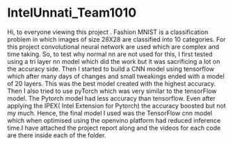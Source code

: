 # IntelUnnati_Team1010
Hi, to everyone viewing this project . Fashion MNIST is a classification problem in which images of size 28X28 are classified into 10 categories. For this project convolutional neural network are used which are complex and time taking. So, to test why normal nn are not used for this, I first tested using a tri layer nn model which did the work but it was sacrificing a lot on the accuracy side. Then I started to build a CNN model using tensorflow which after many days of changes and small tweakings ended with a model of 20 layers. This was the best model created with the highest accuracy. Then I also tried to use pyTorch which was very similar to the tensorFlow model. The Pytorch model had less accuracy than tensorflow. Even after applying the IPEX( Intel Extension for Pytorch) the accuracy boosted but not my much. Hence, the final model I used was the TensorFlow cnn model which when optimised using the openvino platform had reduced inference time.I have attached the project report along and the videos for each code are there inside each of the folder.
